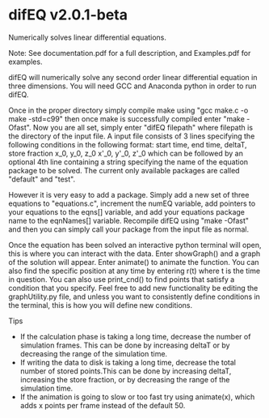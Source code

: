 # difEQ v2.0.1-beta
Numerically solves linear differential equations.

Note: See documentation.pdf for a full description, and Examples.pdf for examples.

difEQ will numerically solve any second order linear differential equation in three dimensions.
You will need GCC and Anaconda python in order to run difEQ.

Once in the proper directory simply compile make using "gcc make.c -o make -std=c99" then once make is successfully compiled enter "make -Ofast". Now you are all set, simply enter "difEQ filepath" where filepath is the directory of the input file. A input file consists of 3 lines specifying the following conditions in the following format:
start time, end time, deltaT, store fraction
x_0, y_0, z_0
x'_0, y'_0, z'_0
which can be followed by an optional 4th line containing a string specifying the name of the equation package to be solved. The current only available packages are called "default" and "test".

However it is very easy to add a package. Simply add a new set of three equations to "equations.c", increment the numEQ variable, add pointers to your equations to the eqns[] variable, and add your equations package name to the eqnNames[] variable. Recompile difEQ using "make -Ofast" and then you can simply call your package from the input file as normal.  

Once the equation has been solved an interactive python terminal will open, this is where you can interact with the data. Enter showGraph() and a graph of the solution will appear. Enter animate() to animate the function. You can also find the specific position at any time by entering r(t) where t is the time in question. You can also use print_cnd() to find points that satisfy a condition that you specify. Feel free to add new functionality be editing the graphUtility.py file, and unless you want to consistently define conditions in the terminal, this is how you will define new conditions.

Tips
* If the calculation phase is taking a long time, decrease the number of simulation frames. This can be done by increasing deltaT or by decreasing the range of the simulation time.
* If writing the data to disk is taking a long time, decrease the total number of stored points.This can be done by increasing deltaT, increasing the store fraction, or by decreasing the range of the simulation time.
* If the animation is going to slow or too fast try using animate(x), which adds x points per frame instead of the default 50.
